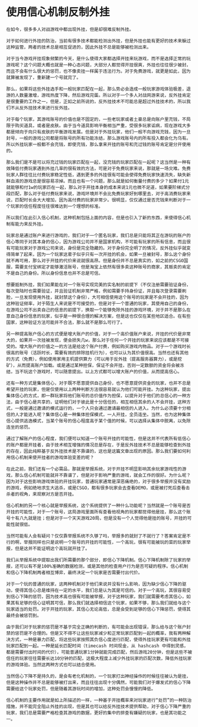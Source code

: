 # 使用信心机制反制外挂
    在如今，很多多人对战游戏中都出现外挂，但是却很难反制外挂。

    对于如何进行外挂的防治，当前有很多技术都能检测出外挂，但是外挂也能有更好的技术来躲过这种监管，两者的技术总是相互促进的，因此外挂不总是能够被检测出来。

    对于当今游戏开挂现象频繁的今天，是什么使得大家都选择开挂来玩游戏，而不是选择正常的玩游戏呢？这个问题大概也就是一种心态问题，大部分人都觉得开挂很爽，外挂也往往很少被封，而且不会有什么很大的惩罚，也不像卖挂一样属于违法行为。对于免费游戏，就更是如此，因为就算被发现了，重新建一个号就完了。

    那么，如果将这些外挂选手和一般玩家匹配在一起，那么势必会造成一般玩家游戏体验极差，退游的人数量激增，游戏热度下降，然后游戏完蛋。所以对于一个多人对战网游来说，反外挂肯定是很重要的工作之一，但是，正如之前所说的，反外挂技术不可能总是超过外挂技术的，所以我们不从反外挂技术来进行反外挂。

    对于每个玩家，其游戏账号的价值也是不固定的，一些老玩家或者土豪总是向账户里充钱，不局限于购买道具，或者是皮肤。由于当今道具影响平衡相当严重，受很多玩家诟病，现在游戏大多都是倾向于向只有皮肤的平衡游戏发展。但是对于外挂玩家，他们一般不向游戏充钱，因为一旦封号，一般的游戏公司都是将账号的所有功能冻结，那么游戏账号内的所有投入都会化为乌有。所以外挂玩家一般都不会充钱，即使充钱，那么拿来开挂的账号和充过钱的账号肯定是分开使用的。

    那么我们是不是可以将充过钱的玩家匹配在一起，没充钱的玩家匹配在一起呢？这当然是一种有效降低付费玩家遇到外挂几率的很有效的方法，可是对于免费玩家来说，那就是一场灾难。免费玩家人群往往比付费玩家稳定性低，遇到更多的外挂很有可能会使得免费玩家快速流失，缺失新鲜血液的游戏总是很容易凉掉。而且也有一个问题，那么就是如何衡量付费的多少？如果付1元就能够和付1w的玩家匹在一起，那么对于开挂本身的成本来说1元也微不足道，如果要阶梯式分段匹配，那么对于低付费玩家来说，游戏环境并不会比免费玩家好到哪里去，对于高消费玩家来说，匹配时长会大大增加，因为高付费的玩家非常少。很明显，仅仅通过是否充钱来判断对于一个玩家的信任程度往往很难达到一个理想的标准。

    所以我们在此引入信心机制，这种机制包括上面的内容，但是也引入了新的东西，来使得信心机制有能力来反外挂。

    玩家总是通过账户来进行游戏的，我们对于一个匿名玩家，我们总是只能将其正在游玩的账户的信心等同于对其本身的信心，因为游戏公司并不是国家机构，不可能有玩家的所有信息，而且很有可能玩家对于游戏公司来说，身份是完全隐藏的。对于身份完全明了的情况，反外挂似乎就变得简单了起来，因为一个玩家这辈子似乎只有一次开挂的机会，如果一旦被封号，那么这个身份就不再可用，那么对于开挂的代价来说就很高昂。但是身份并不总是真实的，如之前的CSGO国服，需要支付宝绑定才能够激活账号，但是淘宝上依然有很多卖这种账号的商家，其贩卖的肯定不是自己的身份。所以身份信息也并不总是可信。

    想要抵制外挂，我们如果能在对一个账号实现完美的实名制的前提下（不仅注册需要验证身份，每次登陆时也需要验证，并且验证机制非常严格，例如需要手持身份证，并且每次登录需要刷脸，一旦发现使用外挂，就封禁这个身份），大可相信使用这个账号的玩家是不会开挂的，因为这种验证频率，对于陌生人来说是不可接受的，但是对于一个普通的玩家，其使用自己的身份，在游戏公司不出卖自己的信息的前提下，换取一个能够免除外挂的游戏环境，对于并不是那么在意自己身份信息的玩家，似乎是一种很合理的解决方案，但是这也仅仅在某些地区适合。在有些国家，这种验证方法可能并不合法，那么就不是那么可行了。

    另一种提高账户信心的方式便是增大账户的价值，对于一个高价值账户来说，开挂的代价是非常大的，如果开一次挂被发现，便会损失几w，那么对于任何一个开挂的玩家来说应该都是不可接受的。增大账户的价值之一的方法是给这个账户付费，例如购买游戏内物品。对于一个游戏时长很高的账号（活跃时长，需要有效的排除挂机行为），也可以认为其价值很高。当然也还有其他的方式（免费），例如使用家用主机提供算力（可以用于反外挂（提高服务器算力），或是挖矿），从而提高账户加载。或是通过某种担保，保证不会开挂，否则一定数额的资金将会被冻结，当不玩这个游戏时，可以随意提出。以上方式都可以增大账户的价值，从而提高信心。

    还有一种方式是集体信心，对于既不愿意提供自己身份，也不愿意提供资金的玩家，也并不总是希望开挂的玩家，但是仅使用以上两种判断方法很容易就认为他们可能开挂。为这种玩家，提出集体信心的方式，即一群玩家将他们账号的总价值作为担保，以提升对于他们的总信心的一种方法，由于信心是共享的，证明他们对于彼此是十分信任的，相互相信其余的人不会开挂，这种方式，一般是通过邀请的模式运行的，一个人只会通过邀请最相信的人进入。为什么必须要十分相信的人才能进入呢？集体信心是一种集体担保模式，一人开挂，全员连坐。当然，也为这种集体信心提供逃逸模式，当某个账号的信心程度高于某个值的时候，可以选择从集体中脱离，以免除连坐的惩罚。

    通过了解账户的信心程度，我们便可以知道一个账号开挂的可能性，但是这并不代表所有低信心的账户都是开挂者，由于技术相互增强的情况总是存在，于是反外挂技术不总是能够检查到外挂的存在，因此纯粹基于反外挂技术是不靠谱的，这也是这篇文章出现的原因。那么我们要如何利用信心机制来使开挂者的游戏体验变差的呢？

    在此之前，我们还有一个必需品，那就是举报系统，对于开挂不明显影响其余玩家游戏性的游戏，那么信心机制可能就并不靠谱了，但是对于影响严重的游戏，就会工作的很好。为什么呢？因为对于这些影响游戏体验的开挂玩家，普通玩家通常是深恶痛绝的，对于很多举报并没有奖励的游戏，例如绝地求生大逃杀，或是CSGO，都有很多玩家会去查看DEMO，或是被打死后查看击杀者的视角，来观察对方是否开挂。

    信心机制的另一个核心就是举报系统，这个系统提供了一种什么功能呢？当然就是一个账号是否开挂的可能性，对于一个账号，这局游戏里面所有查看他视角的玩家都觉得他是挂，那么这个账号十有八九就是挂；但是对于一个天天游戏20局，但是没有一个人觉得他是挂的账号，开挂的可能性就很低。

    当然可能有人会有疑问？仅仅靠举报系统不久够了吗，举报多的就封了不就行了？答案肯定是不行的啊，举报同样也只是说明一个账号的开挂的可能性，一个高玩，很有可能被玩的菜的玩家举报，但是这并不能证明这个高玩就开挂了。

    我们从举报系统中提取出我们所需要的那个部分，即信心下降机制。信心下降机制除了玩家的举报，还可以有不是100%准确的数据检测，或是其他的检查用户行为是否可疑的程序。信心机制和信心下降机制两者相互博弈，最终决定一个玩家是否需要付出代价。

    对于一个玩的普通的玩家，这两种机制对于他们来说并没有什么影响，因为缺少信心下降的驱动，使得其信心总是维持在一定的水平，我们总是认为其是可信的。对于一个高玩，其很容易受到信心下降的惩罚，因为技术高也很有可能被举报，对于这种玩家，我们就需要考虑其信心，如果其有足够的信心证明其可信，那么我们就选择相信这个玩家，如果不够，那么我们就给与这个玩家适当的处罚。对于开挂的玩家，其信心无论高低，总是会受到足够的信心下降惩罚，使得其最终会被惩罚到。

    由于我们对于玩家的惩罚是不基于完全正确的判断的，有可能会出现错误，那么给与这个账户封禁的惩罚是不合理的。但是又不得不让这些玩家减少和正常玩家匹配到一起的概率，我有两种解决方式，一种是暴力匹配，将这些玩家按照其负信心度进行匹配，使得外挂玩家更有可能和外挂玩家匹配到一起。一种是延长匹配时间（timecash 时间现金，从 hashcash 中得到灵感，都是需要付出时间的代价），可能普通玩家1分钟就能完成匹配，然后游戏20分钟，但是这些不被信任的玩家往往需要长达10分钟的匹配，这极大程度上减少外挂玩家的匹配次数，降低外挂玩家的游戏体验。当然这两种方式也可以结合使用。

    当然信心下降不是持久的，是会有老化机制的，一个玩家打出神经操作的时候往往被认为是挂，但是这种操作并不总是能够被打出来，而且往往出现十分偶然，可能我们对于爆发式的信心下降需要给这个玩家处罚，但是随着其游玩时间的增加，这种处罚会慢慢的降低。

    信心机制的主要作用就是如上所描述的一样，一种基于开挂概率来对玩家进行“处罚”的一种防治措施，并不能完全阻止外挂的出现，但是其也可以给反外挂技术提供帮助，对于信心下降严重的玩家，我们总是需要严格检查其游戏的数据，更好的集中的排查有嫌疑的玩家，也是其功能之一。
